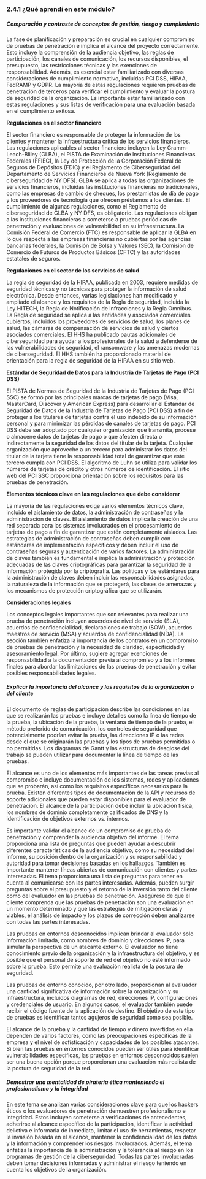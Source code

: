 ### 2.4.1 ¿Qué aprendí en este módulo?

##### **Comparación y contraste de conceptos de gestión, riesgo y cumplimiento**

La fase de planificación y preparación es crucial en cualquier compromiso de pruebas de penetración e implica el alcance del proyecto correctamente. Esto incluye la comprensión de la audiencia objetivo, las reglas de participación, los canales de comunicación, los recursos disponibles, el presupuesto, las restricciones técnicas y las exenciones de responsabilidad. Además, es esencial estar familiarizado con diversas consideraciones de cumplimiento normativo, incluidas PCI DSS, HIPAA, FedRAMP y GDPR. La mayoría de estas regulaciones requieren pruebas de penetración de terceros para verificar el cumplimiento y evaluar la postura de seguridad de la organización. Es importante estar familiarizado con estas regulaciones y sus listas de verificación para una evaluación basada en el cumplimiento exitosa.

**Regulaciones en el sector financiero**

El sector financiero es responsable de proteger la información de los clientes y mantener la infraestructura crítica de los servicios financieros. Las regulaciones aplicables al sector financiero incluyen la Ley Gramm-Leach-Bliley (GLBA), el PISTA de Examinación de Instituciones Financieras Federales (FFIEC), la Ley de Protección de la Corporación Federal de Seguros de Depósitos (FDIC) y el Reglamento de Ciberseguridad del Departamento de Servicios Financieros de Nueva York (Reglamento de ciberseguridad de NY DFS). GLBA se aplica a todas las organizaciones de servicios financieros, incluidas las instituciones financieras no tradicionales, como las empresas de cambio de cheques, los prestamistas de día de pago y los proveedores de tecnología que ofrecen préstamos a los clientes. El cumplimiento de algunas regulaciones, como el Reglamento de ciberseguridad de GLBA y NY DFS, es obligatorio. Las regulaciones obligan a las instituciones financieras a someterse a pruebas periódicas de penetración y evaluaciones de vulnerabilidad en su infraestructura. La Comisión Federal de Comercio (FTC) es responsable de aplicar la GLBA en lo que respecta a las empresas financieras no cubiertas por las agencias bancarias federales, la Comisión de Bolsa y Valores (SEC), la Comisión de Comercio de Futuros de Productos Básicos (CFTC) y las autoridades estatales de seguros.

**Regulaciones en el sector de los servicios de salud**

La regla de seguridad de la HIPAA, publicada en 2003, requiere medidas de seguridad técnicas y no técnicas para proteger la información de salud electrónica. Desde entonces, varias legislaciones han modificado y ampliado el alcance y los requisitos de la Regla de seguridad, incluida la Ley HITECH, la Regla de Notificación de Infracciones y la Regla Omnibus. La Regla de seguridad se aplica a las entidades y asociados comerciales cubiertos, incluidos los proveedores de servicios de salud, los planes de salud, las cámaras de compensación de servicios de salud y ciertos asociados comerciales. El HHS ha publicado pautas adicionales de ciberseguridad para ayudar a los profesionales de la salud a defenderse de las vulnerabilidades de seguridad, el ransomware y las amenazas modernas de ciberseguridad. El HHS también ha proporcionado material de orientación para la regla de seguridad de la HIPAA en su sitio web.

**Estándar de Seguridad de Datos para la Industria de Tarjetas de Pago (PCI DSS)**

El PISTA de Normas de Seguridad de la Industria de Tarjetas de Pago (PCI SSC) se formó por las principales marcas de tarjetas de pago (Visa, MasterCard, Discover y American Express) para desarrollar el Estándar de Seguridad de Datos de la Industria de Tarjetas de Pago (PCI DSS) a fin de proteger a los titulares de tarjetas contra el uso indebido de su información personal y para minimizar las pérdidas de canales de tarjetas de pago. PCI DSS debe ser adoptado por cualquier organización que transmita, procese o almacene datos de tarjetas de pago o que afecten directa o indirectamente la seguridad de los datos del titular de la tarjeta. Cualquier organización que aproveche a un tercero para administrar los datos del titular de la tarjeta tiene la responsabilidad total de garantizar que este tercero cumpla con PCI DSS. El algoritmo de Luhn se utiliza para validar los números de tarjetas de crédito y otros números de identificación. El sitio web del PCI SSC proporciona orientación sobre los requisitos para las pruebas de penetración.

**Elementos técnicos clave en las regulaciones que debe considerar**

La mayoría de las regulaciones exige varios elementos técnicos clave, incluido el aislamiento de datos, la administración de contraseñas y la administración de claves. El aislamiento de datos implica la creación de una red separada para los sistemas involucrados en el procesamiento de tarjetas de pago a fin de garantizar que estén completamente aislados. Las estrategias de administración de contraseñas deben cumplir con estándares de implementación específicos y deben incluir el uso de contraseñas seguras y autenticación de varios factores. La administración de claves también es fundamental e implica la administración y protección adecuadas de las claves criptográficas para garantizar la seguridad de la información protegida por la criptografía. Las políticas y los estándares para la administración de claves deben incluir las responsabilidades asignadas, la naturaleza de la información que se protegerá, las clases de amenazas y los mecanismos de protección criptográfica que se utilizarán.

**Consideraciones legales**

Los conceptos legales importantes que son relevantes para realizar una prueba de penetración incluyen acuerdos de nivel de servicio (SLA), acuerdos de confidencialidad, declaraciones de trabajo (SOW), acuerdos maestros de servicio (MSA) y acuerdos de confidencialidad (NDA). La sección también enfatiza la importancia de los contratos en un compromiso de pruebas de penetración y la necesidad de claridad, especificidad y asesoramiento legal. Por último, sugiere agregar exenciones de responsabilidad a la documentación previa al compromiso y a los informes finales para abordar las limitaciones de las pruebas de penetración y evitar posibles responsabilidades legales.

##### **Explicar la importancia del alcance y los requisitos de la organización o del cliente** 

El documento de reglas de participación describe las condiciones en las que se realizarán las pruebas e incluye detalles como la línea de tiempo de la prueba, la ubicación de la prueba, la ventana de tiempo de la prueba, el método preferido de comunicación, los controles de seguridad que potencialmente podrían evitar la prueba, las direcciones IP o las redes desde el que se originarán las pruebas y los tipos de pruebas permitidas o no permitidas. Los diagramas de Gantt y las estructuras de desglose del trabajo se pueden utilizar para documentar la línea de tiempo de las pruebas.

El alcance es uno de los elementos más importantes de las tareas previas al compromiso e incluye documentación de los sistemas, redes y aplicaciones que se probarán, así como los requisitos específicos necesarios para la prueba. Existen diferentes tipos de documentación de la API y recursos de soporte adicionales que pueden estar disponibles para el evaluador de penetración. El alcance de la participación debe incluir la ubicación física, los nombres de dominio completamente calificados de DNS y la identificación de objetivos externos vs. internos.

Es importante validar el alcance de un compromiso de prueba de penetración y comprender la audiencia objetivo del informe. El tema proporciona una lista de preguntas que pueden ayudar a descubrir diferentes características de la audiencia objetivo, como su necesidad del informe, su posición dentro de la organización y su responsabilidad y autoridad para tomar decisiones basadas en los hallazgos. También es importante mantener líneas abiertas de comunicación con clientes y partes interesadas. El tema proporciona una lista de preguntas para tener en cuenta al comunicarse con las partes interesadas. Además, pueden surgir preguntas sobre el presupuesto y el retorno de la inversión tanto del cliente como del evaluador en las pruebas de penetración. Asegúrese de que el cliente comprenda que las pruebas de penetración son una evaluación en un momento determinado y que las estrategias de mitigación claras y viables, el análisis de impacto y los plazos de corrección deben analizarse con todas las partes interesadas.

Las pruebas en entornos desconocidos implican brindar al evaluador solo información limitada, como nombres de dominio y direcciones IP, para simular la perspectiva de un atacante externo. El evaluador no tiene conocimiento previo de la organización y la infraestructura del objetivo, y es posible que el personal de soporte de red del objetivo no esté informado sobre la prueba. Esto permite una evaluación realista de la postura de seguridad.

Las pruebas de entorno conocido, por otro lado, proporcionan al evaluador una cantidad significativa de información sobre la organización y su infraestructura, incluidos diagramas de red, direcciones IP, configuraciones y credenciales de usuario. En algunos casos, el evaluador también puede recibir el código fuente de la aplicación de destino. El objetivo de este tipo de pruebas es identificar tantos agujeros de seguridad como sea posible.

El alcance de la prueba y la cantidad de tiempo y dinero invertidos en ella dependen de varios factores, como las preocupaciones específicas de la empresa y el nivel de sofisticación y capacidades de los posibles atacantes. Si bien las pruebas en entornos conocidos pueden ser útiles para identificar vulnerabilidades específicas, las pruebas en entornos desconocidos suelen ser una buena opción porque proporcionan una evaluación más realista de la postura de seguridad de la red.

##### **Demostrar una mentalidad de piratería ética manteniendo el profesionalismo y la integridad**  

En este tema se analizan varias consideraciones clave para que los hackers éticos o los evaluadores de penetración demuestren profesionalismo e integridad. Estos incluyen someterse a verificaciones de antecedentes, adherirse al alcance específico de la participación, identificar la actividad delictiva e informarla de inmediato, limitar el uso de herramientas, respetar la invasión basada en el alcance, mantener la confidencialidad de los datos y la información y comprender los riesgos involucrados. Además, el tema enfatiza la importancia de la administración y la tolerancia al riesgo en los programas de gestión de la ciberseguridad. Todas las partes involucradas deben tomar decisiones informadas y administrar el riesgo teniendo en cuenta los objetivos de la organización.